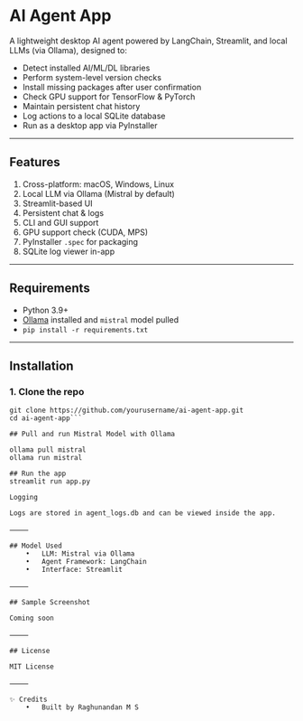# AI Agent App

A lightweight desktop AI agent powered by LangChain, Streamlit, and local LLMs (via Ollama), designed to:

- Detect installed AI/ML/DL libraries
- Perform system-level version checks
- Install missing packages after user confirmation
- Check GPU support for TensorFlow & PyTorch
- Maintain persistent chat history
- Log actions to a local SQLite database
- Run as a desktop app via PyInstaller

---

## Features

1. Cross-platform: macOS, Windows, Linux  
2. Local LLM via Ollama (Mistral by default)  
3. Streamlit-based UI  
4. Persistent chat & logs  
5. CLI and GUI support  
6. GPU support check (CUDA, MPS)  
7. PyInstaller `.spec` for packaging  
8. SQLite log viewer in-app  

---

## Requirements

- Python 3.9+
- [Ollama](https://ollama.com/) installed and `mistral` model pulled
- `pip install -r requirements.txt`

---

## Installation

### 1. Clone the repo

```
git clone https://github.com/yourusername/ai-agent-app.git
cd ai-agent-app```

## Pull and run Mistral Model with Ollama

ollama pull mistral
ollama run mistral

## Run the app
streamlit run app.py

Logging

Logs are stored in agent_logs.db and can be viewed inside the app.

⸻

## Model Used
	•	LLM: Mistral via Ollama
	•	Agent Framework: LangChain
	•	Interface: Streamlit

⸻

## Sample Screenshot

Coming soon

⸻

## License

MIT License

⸻

✨ Credits
	•	Built by Raghunandan M S
